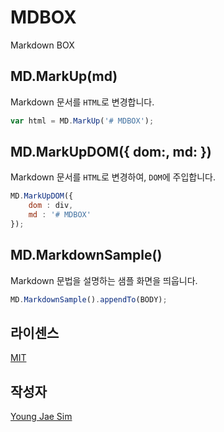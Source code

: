 # MDBOX
Markdown BOX

## MD.MarkUp(md)
Markdown 문서를 `HTML`로 변경합니다.
```javascript
var html = MD.MarkUp('# MDBOX');
```

## MD.MarkUpDOM({ dom:, md: })
Markdown 문서를 `HTML`로 변경하여, `DOM`에 주입합니다.
```javascript
MD.MarkUpDOM({
	dom : div,
	md : '# MDBOX'
});
```

## MD.MarkdownSample()
Markdown 문법을 설명하는 샘플 화면을 띄웁니다.
```javascript
MD.MarkdownSample().appendTo(BODY);
```

## 라이센스
[MIT](LICENSE)

## 작성자
[Young Jae Sim](https://github.com/Hanul)